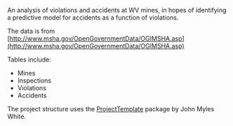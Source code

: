 An analysis of violations and accidents at WV mines, in hopes of identifying a predictive model for accidents as a function of violations.

The data is from [http://www.msha.gov/OpenGovernmentData/OGIMSHA.asp](http://www.msha.gov/OpenGovernmentData/OGIMSHA.asp)

Tables include:

* Mines
* Inspections
* Violations
* Accidents

The project structure uses the [ProjectTemplate](http://www.johnmyleswhite.com/notebook/2010/08/26/projecttemplate/) package by John Myles White.